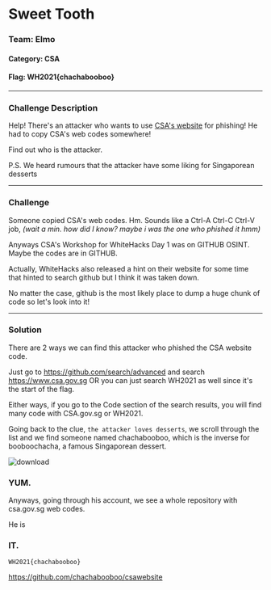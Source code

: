 # Sweet Tooth
### Team: Elmo
#### Category: CSA
#### Flag: WH2021{chachabooboo}
---

### Challenge Description
Help! There's an attacker who wants to use [CSA's website](https://www.csa.gov.sg/) for phishing! He had to copy CSA's web codes somewhere!

Find out who is the attacker.

P.S. We heard rumours that the attacker have some liking for Singaporean desserts

---

### Challenge

Someone copied CSA's web codes. Hm. Sounds like a Ctrl-A Ctrl-C Ctrl-V job, _(wait a min. how did I know? maybe i was the one who phished it hmm)_

Anyways CSA's Workshop for WhiteHacks Day 1 was on GITHUB OSINT. Maybe the codes are in GITHUB. 

Actually, WhiteHacks also released a hint on their website for some time that hinted to search github but I think it was taken down.

No matter the case, github is the most likely place to dump a huge chunk of code so let's look into it!

---

### Solution

There are 2 ways we can find this attacker who phished the CSA website code. 

Just go to https://github.com/search/advanced and search https://www.csa.gov.sg OR you can just search WH2021 as well since it's the start of the flag.

Either ways, if you go to the Code section of the search results, you will find many code with CSA.gov.sg or WH2021.

Going back to the clue, ``the attacker loves desserts``, we scroll through the list and we find someone named chachabooboo, which is the inverse for booboochacha, a famous Singaporean dessert.

![download](https://user-images.githubusercontent.com/76640319/110242029-02441800-7f8f-11eb-85e2-e0e7b7fc2a65.jpg)

### YUM. 

Anyways, going through his account, we see a whole repository with csa.gov.sg web codes.

He is

### **IT**.

```
WH2021{chachabooboo}
``` 
https://github.com/chachabooboo/csawebsite
